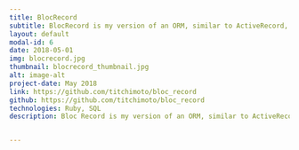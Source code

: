 ```yaml
---
title: BlocRecord
subtitle: BlocRecord is my version of an ORM, similar to ActiveRecord, built in Ruby.
layout: default
modal-id: 6
date: 2018-05-01
img: blocrecord.jpg
thumbnail: blocrecord_thumbnail.jpg
alt: image-alt
project-date: May 2018
link: https://github.com/titchimoto/bloc_record
github: https://github.com/titchimoto/bloc_record
technologies: Ruby, SQL
description: Bloc Record is my version of an ORM, similar to ActiveRecord, built using Ruby.


---
```

